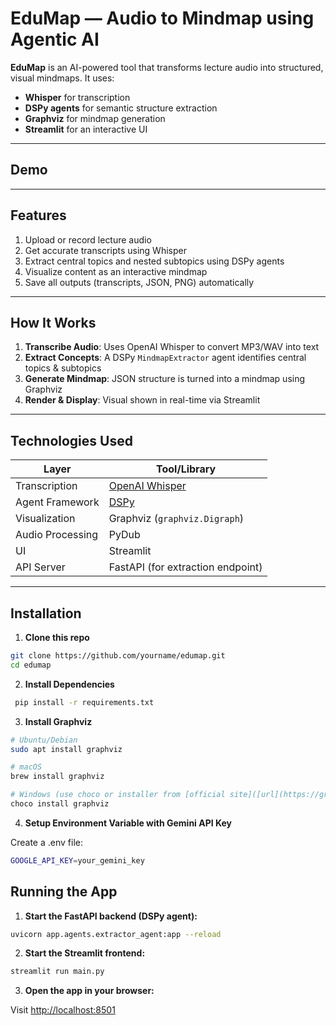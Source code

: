 # EduMap — Audio to Mindmap using Agentic AI

**EduMap** is an AI-powered tool that transforms lecture audio into structured, visual mindmaps. It uses:
- **Whisper** for transcription
- **DSPy agents** for semantic structure extraction
- **Graphviz** for mindmap generation
- **Streamlit** for an interactive UI

---

## Demo

---

## Features

1. Upload or record lecture audio  
2. Get accurate transcripts using Whisper  
3. Extract central topics and nested subtopics using DSPy agents  
4. Visualize content as an interactive mindmap
5.  Save all outputs (transcripts, JSON, PNG) automatically

---

## How It Works

1. **Transcribe Audio**: Uses OpenAI Whisper to convert MP3/WAV into text
2. **Extract Concepts**: A DSPy `MindmapExtractor` agent identifies central topics & subtopics
3. **Generate Mindmap**: JSON structure is turned into a mindmap using Graphviz
4. **Render & Display**: Visual shown in real-time via Streamlit

---

## Technologies Used

| Layer            | Tool/Library                 |
|------------------|------------------------------|
| Transcription     | [OpenAI Whisper](https://github.com/openai/whisper) |
| Agent Framework   | [DSPy](https://github.com/stanfordnlp/dspy)         |
| Visualization     | Graphviz (`graphviz.Digraph`)                        |
| Audio Processing  | PyDub                                              |
| UI                | Streamlit                                          |
| API Server        | FastAPI (for extraction endpoint)                   |

---

## Installation

1. **Clone this repo**

```bash
git clone https://github.com/yourname/edumap.git
cd edumap
```

2. **Install Dependencies**

```bash
 pip install -r requirements.txt
```

3. **Install Graphviz**

```bash
# Ubuntu/Debian
sudo apt install graphviz

# macOS
brew install graphviz

# Windows (use choco or installer from [official site]([url](https://graphviz.org/download/)))
choco install graphviz
```

4. **Setup Environment Variable with Gemini API Key**

Create a .env file:
```bash
GOOGLE_API_KEY=your_gemini_key
```
## Running the App

1. **Start the FastAPI backend (DSPy agent):**

```bash
uvicorn app.agents.extractor_agent:app --reload
````

2. **Start the Streamlit frontend:**

```bash
streamlit run main.py
```

3. **Open the app in your browser:**

Visit [http://localhost:8501](http://localhost:8501)

